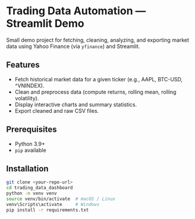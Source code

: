 # Trading Data Automation — Streamlit Demo

Small demo project for fetching, cleaning, analyzing, and exporting market data using Yahoo Finance (via `yfinance`) and Streamlit.

## Features
- Fetch historical market data for a given ticker (e.g., AAPL, BTC-USD, ^VNINDEX).
- Clean and preprocess data (compute returns, rolling mean, rolling volatility).
- Display interactive charts and summary statistics.
- Export cleaned and raw CSV files.

## Prerequisites
- Python 3.9+
- `pip` available

## Installation
```bash
git clone <your-repo-url>
cd trading_data_dashboard
python -m venv venv
source venv/bin/activate  # macOS / Linux
venv\Scripts\activate     # Windows
pip install -r requirements.txt
